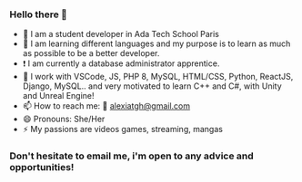 ### Hello there 👋


- 🔭 I am a student developer in Ada Tech School Paris
- 🌱 I am learning different languages and my purpose is to learn as much as possible to be a better developer.
-  ❗  I am currently a database administrator apprentice.
- 🔧 I work with VSCode, JS, PHP 8, MySQL, HTML/CSS, Python, ReactJS, Django, MySQL.. and very motivated to learn C++ and C#, with Unity and Unreal Engine!
- 📫 How to reach me: 📧 alexiatgh@gmail.com
- 😄 Pronouns: She/Her
- ⚡ My passions are videos games, streaming, mangas

### Don't hesitate to email me, i'm open to any advice and opportunities! 

